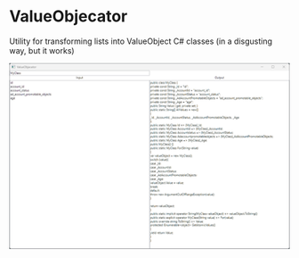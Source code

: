 # ValueObjecator

Utility for transforming lists into ValueObject C# classes (in a disgusting way, but it works)

![](ValueObjecator-preview.png)
